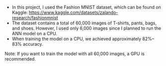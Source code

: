 - In this project, I used the Fashion MNIST dataset, which can be found on Kaggle: https://www.kaggle.com/datasets/zalando-research/fashionmnist
- The dataset contains a total of 60,000 images of T-shirts, pants, bags, and shoes. However, I used only 6,000 images since I planned to run the ANN model on a CPU.
- When training the model on a CPU, we achieved approximately 82%–83% accuracy.
  
Note: If you want to train the model with all 60,000 images, a GPU is recommended.
